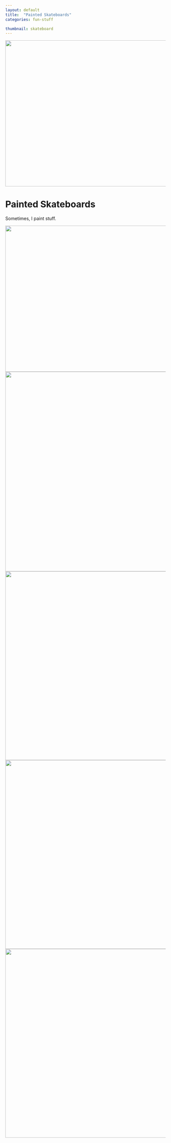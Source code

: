 ```yaml
---
layout: default
title:  "Painted Skateboards"
categories: fun-stuff

thumbnail: skateboard
---
```


<img src="{{ site.baseurl}}/images/skateboard_01.jpg" width="790" height="459">

# Painted Skateboards

Sometimes, I paint stuff.

<img src="{{ site.baseurl}}/images/skateboard_02.jpg" width="790" height="459">
<img src="{{ site.baseurl}}/images/skateboard_03.jpg" width="790" height="627">
<img src="{{ site.baseurl}}/images/skateboard_04.jpg" width="790" height="593">
<img src="{{ site.baseurl}}/images/skateboard_05.jpg" width="790" height="593">
<img src="{{ site.baseurl}}/images/skateboard_06.jpg" width="790" height="593">
